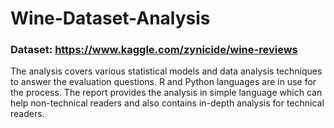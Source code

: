 # Wine-Dataset-Analysis

### Dataset: https://www.kaggle.com/zynicide/wine-reviews

The analysis covers various statistical models and data analysis techniques to answer the evaluation
questions. R and Python languages are in use for the process. The report provides the analysis in
simple language which can help non-technical readers and also contains in-depth analysis for technical
readers. 
